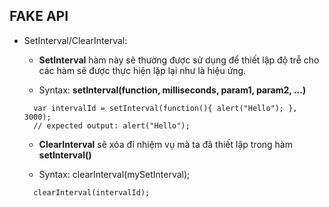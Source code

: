 ## FAKE API


- SetInterval/ClearInterval:

  - **SetInterval** hàm này sẽ thường được sử dụng để thiết lập độ trễ cho các hàm sẽ được thực hiện lặp lại như là hiệu ứng.

  - Syntax: **setInterval(function, milliseconds, param1, param2, ...)**

  ```
    var intervalId = setInterval(function(){ alert("Hello"); }, 3000);
    // expected output: alert("Hello");
  ```

  - **ClearInterval** sẽ xóa đi nhiệm vụ mà ta đã thiết lập trong hàm **setInterval()**

  - Syntax: clearInterval(mySetInterval);

  ```
    clearInterval(intervalId);
  ```


